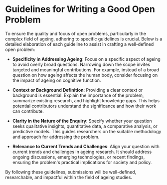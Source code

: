# Guidelines for Writing a Good Open Problem

To ensure the quality and focus of open problems, particularly in the complex field of ageing, adhering to specific guidelines is crucial. Below is a detailed elaboration of each guideline to assist in crafting a well-defined open problem:

- **Specificity in Addressing Ageing**: Focus on a specific aspect of ageing to avoid overly broad questions. Narrowing down the scope invites targeted and meaningful contributions. For example, instead of a broad question on how ageing affects the human body, consider focusing on the impact of ageing on cognitive function.

- **Context or Background Definition**: Providing a clear context or background is essential. Explain the importance of the problem, summarize existing research, and highlight knowledge gaps. This helps potential contributors understand the significance and how their work can contribute.

- **Clarity in the Nature of the Enquiry**: Specify whether your question seeks qualitative insights, quantitative data, a comparative analysis, or predictive models. This guides researchers on the suitable methodology and approach for addressing the problem.

- **Relevance to Current Trends and Challenges**: Align your question with current trends and challenges in ageing research. It should address ongoing discussions, emerging technologies, or recent findings, ensuring the problem's practical implications for society and policy.

By following these guidelines, submissions will be well-defined, researchable, and impactful within the field of ageing studies.
